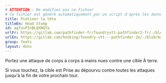 ```yaml
---
# ATTENTION : Ne modifiez pas ce fichier
# Ce fichier est généré automatiquement par un script d'après les données du module Foundry VTT officiel et de sa traduction
title: Piétiner la tête
titleEn: Head Stomp
id: agfosPInBLQXNQfa
urlFr: https://gitlab.com/pathfinder-fr/foundryvtt-pathfinder2-fr/-/blob/master/data/feats/agfosPInBLQXNQfa.htm
urlEn: https://gitlab.com/hooking/foundry-vtt---pathfinder-2e/-/blob/master/packs/data/feats.db/head-stomp.json
group: feats
layout: dons
---
```

Portez une attaque de corps à corps à mains nues contre une cible <a class="entity-link" data-pack="pf2e.conditionspf2e" data-id="j91X7x0XSomq8d60" draggable="true"><i class="fas fa-book-open"></i>À terre</a>.

Si vous touchez, la cible est <a class="entity-link" data-pack="pf2e.conditionspf2e" data-id="AJh5ex99aV6VTggg" draggable="true"><i class="fas fa-book-open"></i>Prise au dépourvu</a> contre toutes les attaques jusqu'à la fin de votre prochain tour.


